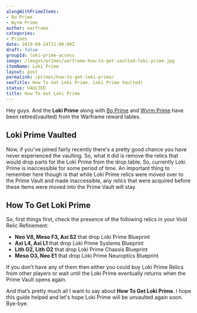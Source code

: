 ```yaml
---
alongWithPrimeItems:
- Bo Prime
- Wyrm Prime
author: warframe
categories:
- Primes
date: 2019-09-24T21:00:00Z
draft: false
groupId: loki-prime-access
image: /images/primes/warframe-how-to-get-vaulted-loki-prime.jpg
itemName: Loki Prime
layout: post
permalink: /primes/how-to-get-loki-prime/
seoTitle: How To Get Loki Prime. Loki Prime Vaulted!
status: VAULTED
title: How To Get Loki Prime
---
```

<p>Hey guys. And the <strong>Loki Prime</strong> along with <a href="/primes/how-to-get-bo-prime/" title="How To Get Bo Prime">Bo Prime</a> and <a href="/primes/how-to-get-wyrm-prime/" title="How To Get Wyrm Prime">Wyrm Prime</a> have been retired(vaulted) from the Warframe reward tables.</p><!--more--> <h2>Loki Prime Vaulted</h2> <p>Now, if you've joined fairly recently there's a pretty good chance you have never experienced the vaulting. So, what it did is remove the relics that would drop parts for the Loki Prime from the drop table. So, currently Loki Prime is inaccessible for some period of time. An important thing to remember here though is that while Loki Prime relics were moved over to the Prime Vault and made inaccessible, any relics that were acquired before these items were moved into the Prime Vault will stay.</p> <h2>How To Get Loki Prime</h2> <p>So, first things first, check the presence of the following relics in your Void Relic Refinement:</p> <ul>  <li> <b>Neo V8, Meso F3, Axi S2</b> that drop Loki Prime Blueprint </li>  <li> <b>Axi L4, Axi L1</b> that drop Loki Prime Systems Blueprint </li>  <li> <b>Lith G2, Lith O2</b> that drop Loki Prime Chassis Blueprint </li>  <li> <b>Meso O3, Neo E1</b> that drop Loki Prime Neuroptics Blueprint </li>  </ul> <p>If you don't have any of them then either you could buy Loki Prime Relics from other players or wait until the Loki Prime eventually returns when the Prime Vault opens again.</p> <p>And that’s pretty much all I want to say about <strong>How To Get Loki Prime</strong>. I hope this guide helped and let's hope Loki Prime will be unvaulted again soon. Bye-bye.</p>